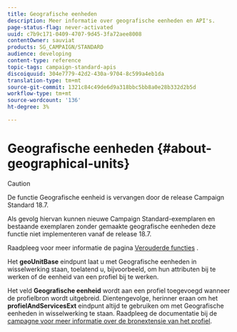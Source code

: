 ```yaml
---
title: Geografische eenheden
description: Meer informatie over geografische eenheden en API's.
page-status-flag: never-activated
uuid: c7b9c171-0409-4707-9d45-3fa72aee8008
contentOwner: sauviat
products: SG_CAMPAIGN/STANDARD
audience: developing
content-type: reference
topic-tags: campaign-standard-apis
discoiquuid: 304e7779-42d2-430a-9704-8c599a4eb1da
translation-type: tm+mt
source-git-commit: 1321c84c49de6d9a318bbc5bb8a0e28b332d2b5d
workflow-type: tm+mt
source-wordcount: '136'
ht-degree: 3%

---
```



# Geografische eenheden {#about-geographical-units}

>[!CAUTION]
>
>De functie Geografische eenheid is vervangen door de release Campaign Standard 18.7.
>
>Als gevolg hiervan kunnen nieuwe Campaign Standard-exemplaren en bestaande exemplaren zonder gemaakte geografische eenheden deze functie niet implementeren vanaf de release 18.7.
>
>Raadpleeg voor meer informatie de pagina <a href="https://docs.adobe.com/content/help/nl-NL/campaign-standard/using/release-notes/deprecated-features.html">Verouderde functies</a> .

Het **geoUnitBase** eindpunt laat u met Geografische eenheden in wisselwerking staan, toelatend u, bijvoorbeeld, om hun attributen bij te werken of de eenheid van een profiel bij te werken.

Het veld **Geografische eenheid** wordt aan een profiel toegevoegd wanneer de profielbron wordt uitgebreid. Dientengevolge, herinner eraan om het **profielAndServicesExt** eindpunt altijd te gebruiken om met Geografische eenheden in wisselwerking te staan. Raadpleeg de documentatie bij de [campagne voor meer informatie over de bronextensie van het profiel](https://helpx.adobe.com/campaign/standard/administration/using/organizational-units.html#partitioning-profiles).
